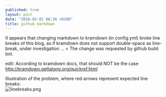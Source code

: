 ```yaml
---
published: true
layout: post
date: "2016-02-02 08:36 +0100"
title: github markdown
---
```

It appears that changing markdown to kramdown (in config.yml) broke line breaks of this blog, as if kramdown does not support double-space as line-break, under investigation ... < The change was requested by github build bot.

edit: According to kramdown docs, that should NOT be the case  
<http://kramdown.gettalong.org/quickref.html>

Illustration of the problem, where red arrows represent expected line breaks:  
![linebreaks.png]({{site.baseurl}}/media/linebreaks.png)
